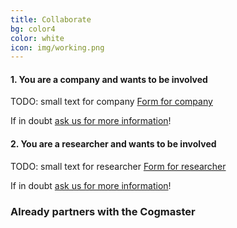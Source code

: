 ```yaml
---
title: Collaborate
bg: color4
color: white
icon: img/working.png
---
```


#### 1. You are a company and wants to be involved

TODO: small text for company
[Form for company](https://goo.gl/forms/a7Dm9VDzdeafrGbW2)


If in doubt [ask us for more information](#contact)!


#### 2. You are a researcher and wants to be involved
TODO: small text for researcher
[Form for researcher](https://goo.gl/forms/ihO0BgRsZvHvKEZj1)

If in doubt [ask us for more information](#contact)!

### Already partners with the Cogmaster
